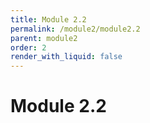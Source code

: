 ```yaml
---
title: Module 2.2
permalink: /module2/module2.2
parent: module2
order: 2
render_with_liquid: false
---
```


# Module 2.2

